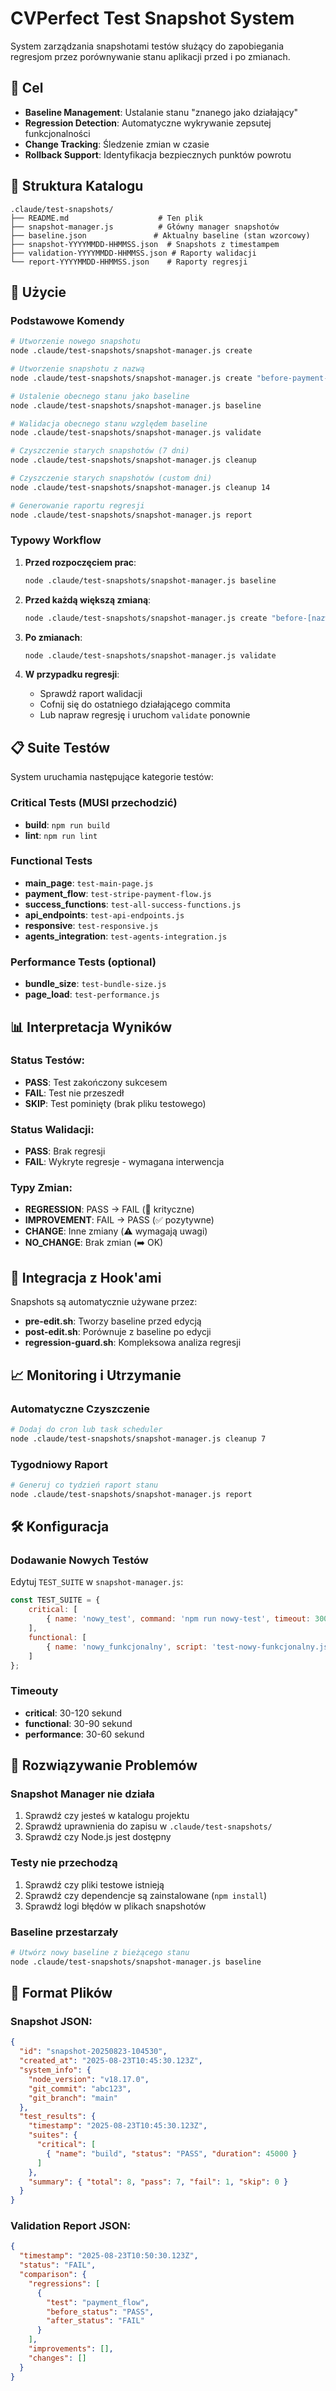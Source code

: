 # CVPerfect Test Snapshot System

System zarządzania snapshotami testów służący do zapobiegania regresjom przez porównywanie stanu aplikacji przed i po zmianach.

## 🎯 Cel

- **Baseline Management**: Ustalanie stanu "znanego jako działający"
- **Regression Detection**: Automatyczne wykrywanie zepsutej funkcjonalności
- **Change Tracking**: Śledzenie zmian w czasie
- **Rollback Support**: Identyfikacja bezpiecznych punktów powrotu

## 📁 Struktura Katalogu

```
.claude/test-snapshots/
├── README.md                    # Ten plik
├── snapshot-manager.js          # Główny manager snapshotów
├── baseline.json               # Aktualny baseline (stan wzorcowy)
├── snapshot-YYYYMMDD-HHMMSS.json  # Snapshots z timestampem
├── validation-YYYYMMDD-HHMMSS.json # Raporty walidacji
└── report-YYYYMMDD-HHMMSS.json    # Raporty regresji
```

## 🚀 Użycie

### Podstawowe Komendy

```bash
# Utworzenie nowego snapshotu
node .claude/test-snapshots/snapshot-manager.js create

# Utworzenie snapshotu z nazwą
node .claude/test-snapshots/snapshot-manager.js create "before-payment-fix"

# Ustalenie obecnego stanu jako baseline
node .claude/test-snapshots/snapshot-manager.js baseline

# Walidacja obecnego stanu względem baseline
node .claude/test-snapshots/snapshot-manager.js validate

# Czyszczenie starych snapshotów (7 dni)
node .claude/test-snapshots/snapshot-manager.js cleanup

# Czyszczenie starych snapshotów (custom dni)
node .claude/test-snapshots/snapshot-manager.js cleanup 14

# Generowanie raportu regresji
node .claude/test-snapshots/snapshot-manager.js report
```

### Typowy Workflow

1. **Przed rozpoczęciem prac**:
   ```bash
   node .claude/test-snapshots/snapshot-manager.js baseline
   ```

2. **Przed każdą większą zmianą**:
   ```bash
   node .claude/test-snapshots/snapshot-manager.js create "before-[nazwa-zmiany]"
   ```

3. **Po zmianach**:
   ```bash
   node .claude/test-snapshots/snapshot-manager.js validate
   ```

4. **W przypadku regresji**:
   - Sprawdź raport walidacji
   - Cofnij się do ostatniego działającego commita
   - Lub napraw regresję i uruchom `validate` ponownie

## 📋 Suite Testów

System uruchamia następujące kategorie testów:

### Critical Tests (MUSI przechodzić)
- **build**: `npm run build`
- **lint**: `npm run lint`

### Functional Tests
- **main_page**: `test-main-page.js`
- **payment_flow**: `test-stripe-payment-flow.js` 
- **success_functions**: `test-all-success-functions.js`
- **api_endpoints**: `test-api-endpoints.js`
- **responsive**: `test-responsive.js`
- **agents_integration**: `test-agents-integration.js`

### Performance Tests (optional)
- **bundle_size**: `test-bundle-size.js`
- **page_load**: `test-performance.js`

## 📊 Interpretacja Wyników

### Status Testów:
- **PASS**: Test zakończony sukcesem
- **FAIL**: Test nie przeszedł
- **SKIP**: Test pominięty (brak pliku testowego)

### Status Walidacji:
- **PASS**: Brak regresji
- **FAIL**: Wykryte regresje - wymagana interwencja

### Typy Zmian:
- **REGRESSION**: PASS → FAIL (🚨 krityczne)
- **IMPROVEMENT**: FAIL → PASS (✅ pozytywne)  
- **CHANGE**: Inne zmiany (⚠️ wymagają uwagi)
- **NO_CHANGE**: Brak zmian (➡️ OK)

## 🔗 Integracja z Hook'ami

Snapshots są automatycznie używane przez:

- **pre-edit.sh**: Tworzy baseline przed edycją
- **post-edit.sh**: Porównuje z baseline po edycji
- **regression-guard.sh**: Kompleksowa analiza regresji

## 📈 Monitoring i Utrzymanie

### Automatyczne Czyszczenie
```bash
# Dodaj do cron lub task scheduler
node .claude/test-snapshots/snapshot-manager.js cleanup 7
```

### Tygodniowy Raport
```bash
# Generuj co tydzień raport stanu
node .claude/test-snapshots/snapshot-manager.js report
```

## 🛠️ Konfiguracja

### Dodawanie Nowych Testów

Edytuj `TEST_SUITE` w `snapshot-manager.js`:

```javascript
const TEST_SUITE = {
    critical: [
        { name: 'nowy_test', command: 'npm run nowy-test', timeout: 30000 }
    ],
    functional: [
        { name: 'nowy_funkcjonalny', script: 'test-nowy-funkcjonalny.js', timeout: 60000 }
    ]
};
```

### Timeouty
- **critical**: 30-120 sekund
- **functional**: 30-90 sekund  
- **performance**: 30-60 sekund

## 🚨 Rozwiązywanie Problemów

### Snapshot Manager nie działa
1. Sprawdź czy jesteś w katalogu projektu
2. Sprawdź uprawnienia do zapisu w `.claude/test-snapshots/`
3. Sprawdź czy Node.js jest dostępny

### Testy nie przechodzą
1. Sprawdź czy pliki testowe istnieją
2. Sprawdź czy dependencje są zainstalowane (`npm install`)
3. Sprawdź logi błędów w plikach snapshotów

### Baseline przestarzały
```bash
# Utwórz nowy baseline z bieżącego stanu
node .claude/test-snapshots/snapshot-manager.js baseline
```

## 📝 Format Plików

### Snapshot JSON:
```json
{
  "id": "snapshot-20250823-104530",
  "created_at": "2025-08-23T10:45:30.123Z",
  "system_info": {
    "node_version": "v18.17.0",
    "git_commit": "abc123",
    "git_branch": "main"
  },
  "test_results": {
    "timestamp": "2025-08-23T10:45:30.123Z",
    "suites": {
      "critical": [
        { "name": "build", "status": "PASS", "duration": 45000 }
      ]
    },
    "summary": { "total": 8, "pass": 7, "fail": 1, "skip": 0 }
  }
}
```

### Validation Report JSON:
```json
{
  "timestamp": "2025-08-23T10:50:30.123Z",
  "status": "FAIL",
  "comparison": {
    "regressions": [
      {
        "test": "payment_flow",
        "before_status": "PASS",
        "after_status": "FAIL"
      }
    ],
    "improvements": [],
    "changes": []
  }
}
```